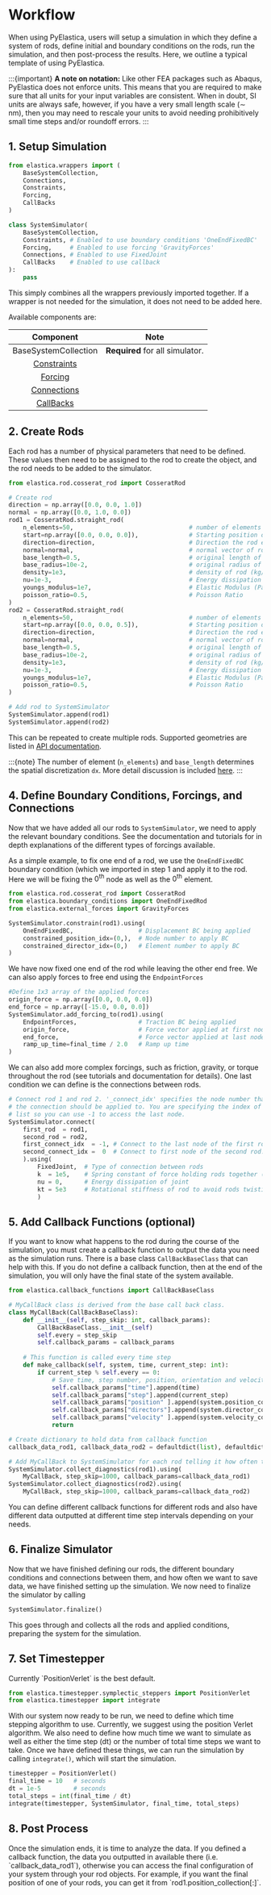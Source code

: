 # Workflow

When using PyElastica, users will setup a simulation in which they define a system of rods, define initial and boundary conditions on the rods, run the simulation, and then post-process the results. Here, we outline a typical template of using PyElastica.

:::{important}
**A note on notation:** Like other FEA packages such as Abaqus, PyElastica does not enforce units. This means that you are required to make sure that all units for your input variables are consistent. When in doubt, SI units are always safe, however, if you have a very small length scale ($\sim$ nm), then you may need to rescale your units to avoid needing prohibitively small time steps and/or roundoff errors. 
:::

<h2>1. Setup Simulation</h2>

```python
from elastica.wrappers import (
    BaseSystemCollection,
    Connections,
    Constraints,
    Forcing,
    CallBacks
)

class SystemSimulator(
    BaseSystemCollection,
    Constraints, # Enabled to use boundary conditions 'OneEndFixedBC'
    Forcing,     # Enabled to use forcing 'GravityForces'
    Connections, # Enabled to use FixedJoint
    CallBacks    # Enabled to use callback
): 
    pass 
```
This simply combines all the wrappers previously imported together. If a wrapper is not needed for the simulation, it does not need to be added here.

Available components are:

|       Component      |               Note              |
|:--------------------:|:-------------------------------:|
| BaseSystemCollection | **Required** for all simulator. |
| [Constraints](../api/constraints.rst)       |                                 |
| [Forcing](../api/external_forces.rst)       |                                 |
| [Connections](../api/connections.rst)       |                                 |
| [CallBacks](../api/callback.rst)            |                                 |

<h2>2. Create Rods</h2>
Each rod has a number of physical parameters that need to be defined. These values then need to be assigned to the rod to create the object, and the rod needs to be added to the simulator. 

```python
from elastica.rod.cosserat_rod import CosseratRod

# Create rod
direction = np.array([0.0, 0.0, 1.0])
normal = np.array([0.0, 1.0, 0.0])
rod1 = CosseratRod.straight_rod(
    n_elements=50,                                # number of elements
    start=np.array([0.0, 0.0, 0.0]),              # Starting position of first node in rod
    direction=direction,                          # Direction the rod extends
    normal=normal,                                # normal vector of rod
    base_length=0.5,                              # original length of rod (m)
    base_radius=10e-2,                            # original radius of rod (m)
    density=1e3,                                  # density of rod (kg/m^3)
    nu=1e-3,                                      # Energy dissipation of rod
    youngs_modulus=1e7,                           # Elastic Modulus (Pa)
    poisson_ratio=0.5,                            # Poisson Ratio
)
rod2 = CosseratRod.straight_rod(
    n_elements=50,                                # number of elements
    start=np.array([0.0, 0.0, 0.5]),              # Starting position of first node in rod
    direction=direction,                          # Direction the rod extends
    normal=normal,                                # normal vector of rod
    base_length=0.5,                              # original length of rod (m)
    base_radius=10e-2,                            # original radius of rod (m)
    density=1e3,                                  # density of rod (kg/m^3)
    nu=1e-3,                                      # Energy dissipation of rod
    youngs_modulus=1e7,                           # Elastic Modulus (Pa)
    poisson_ratio=0.5,                            # Poisson Ratio
)

# Add rod to SystemSimulator
SystemSimulator.append(rod1)
SystemSimulator.append(rod2)
```

This can be repeated to create multiple rods. Supported geometries are listed in [API documentation](../api/rods.rst).

:::{note}
The number of element (`n_elements`) and `base_length` determines the spatial discretization `dx`. More detail discussion is included [here](discretization.md).
:::

<h2>4. Define Boundary Conditions, Forcings, and Connections</h2>

Now that we have added all our rods to `SystemSimulator`, we need to apply the relevant boundary conditions. See the documentation and tutorials for in depth explanations of the different types of forcings available. 

As a simple example, to fix one end of a rod, we use the `OneEndFixedBC` boundary condition (which we imported in step 1 and apply it to the rod. Here we will be fixing the $0^{\text{th}}$ node as well as the $0^{\text{th}}$ element. 

```python
from elastica.rod.cosserat_rod import CosseratRod
from elastica.boundary_conditions import OneEndFixedRod
from elastica.external_forces import GravityForces
```

```python
SystemSimulator.constrain(rod1).using(
    OneEndFixedBC,                  # Displacement BC being applied
    constrained_position_idx=(0,),  # Node number to apply BC
    constrained_director_idx=(0,)   # Element number to apply BC
)
```

We have now fixed one end of the rod while leaving the other end free. We can also apply forces to free end using the `EndpointForces`

```python
#Define 1x3 array of the applied forces
origin_force = np.array([0.0, 0.0, 0.0])
end_force = np.array([-15.0, 0.0, 0.0]) 
SystemSimulator.add_forcing_to(rod1).using(
    EndpointForces,                 # Traction BC being applied
    origin_force,                   # Force vector applied at first node
    end_force,                      # Force vector applied at last node
    ramp_up_time=final_time / 2.0   # Ramp up time 
)
```

We can also add more complex forcings, such as friction, gravity, or torque throughout the rod (see tutorials and documentation for details). One last condition we can define is the connections between rods. 

```python
# Connect rod 1 and rod 2. '_connect_idx' specifies the node number that 
# the connection should be applied to. You are specifying the index of a 
# list so you can use -1 to access the last node. 
SystemSimulator.connect(
    first_rod  = rod1, 
    second_rod = rod2, 
    first_connect_idx  = -1, # Connect to the last node of the first rod. 
    second_connect_idx =  0  # Connect to first node of the second rod. 
    ).using(
        FixedJoint,  # Type of connection between rods
        k  = 1e5,    # Spring constant of force holding rods together (F = k*x)
        nu = 0,      # Energy dissipation of joint
        kt = 5e3     # Rotational stiffness of rod to avoid rods twisting
        )
```

<h2>5. Add Callback Functions (optional)</h2>

If you want to know what happens to the rod during the course of the simulation, you must create a callback function to output the data you need as the simulation runs. There is a base class `CallBackBaseClass` that can help with this. If you do not define a callback function, then at the end of the simulation, you will only have the final state of the system available.  

```python
from elastica.callback_functions import CallBackBaseClass

# MyCallBack class is derived from the base call back class.   
class MyCallBack(CallBackBaseClass):
    def __init__(self, step_skip: int, callback_params):
        CallBackBaseClass.__init__(self)
        self.every = step_skip
        self.callback_params = callback_params
    
    # This function is called every time step
    def make_callback(self, system, time, current_step: int):         
        if current_step % self.every == 0:
            # Save time, step number, position, orientation and velocity
            self.callback_params["time"].append(time)
            self.callback_params["step"].append(current_step)
            self.callback_params["position" ].append(system.position_collection.copy())
            self.callback_params["directors"].append(system.director_collection.copy())
            self.callback_params["velocity" ].append(system.velocity_collection.copy())
            return

# Create dictionary to hold data from callback function
callback_data_rod1, callback_data_rod2 = defaultdict(list), defaultdict(list)

# Add MyCallBack to SystemSimulator for each rod telling it how often to save data (step_skip)
SystemSimulator.collect_diagnostics(rod1).using(
    MyCallBack, step_skip=1000, callback_params=callback_data_rod1)
SystemSimulator.collect_diagnostics(rod2).using(
    MyCallBack, step_skip=1000, callback_params=callback_data_rod2)
```

You can define different callback functions for different rods and also have different data outputted at different time step intervals depending on your needs.

<h2>6. Finalize Simulator</h2>

Now that we have finished defining our rods, the different boundary conditions and connections between them, and how often we want to save data, we have finished setting up the simulation. We now need to finalize the simulator by calling

```python
SystemSimulator.finalize()
```

This goes through and collects all the rods and applied conditions, preparing the system for the simulation. 

<h2>7. Set Timestepper</h2>
Currently `PositionVerlet` is the best default.

```python
from elastica.timestepper.symplectic_steppers import PositionVerlet
from elastica.timestepper import integrate
```

With our system now ready to be run, we need to define which time stepping algorithm to use. Currently, we suggest using the position Verlet algorithm. We also need to define how much time we want to simulate as well as either the time step (dt) or the number of total time steps we want to take. Once we have defined these things, we can run the simulation by calling `integrate()`, which will start the simulation. 

```python
timestepper = PositionVerlet()
final_time = 10   # seconds
dt = 1e-5         # seconds
total_steps = int(final_time / dt) 
integrate(timestepper, SystemSimulator, final_time, total_steps)
```



<h2>8. Post Process</h2>
Once the simulation ends, it is time to analyze the data. If you defined a callback function, the data you outputted in available there (i.e. `callback_data_rod1`), otherwise you can access the final configuration of your system through your rod objects. For example, if you want the final position of one of your rods, you can get it from `rod1.position_collection[:]`. 

